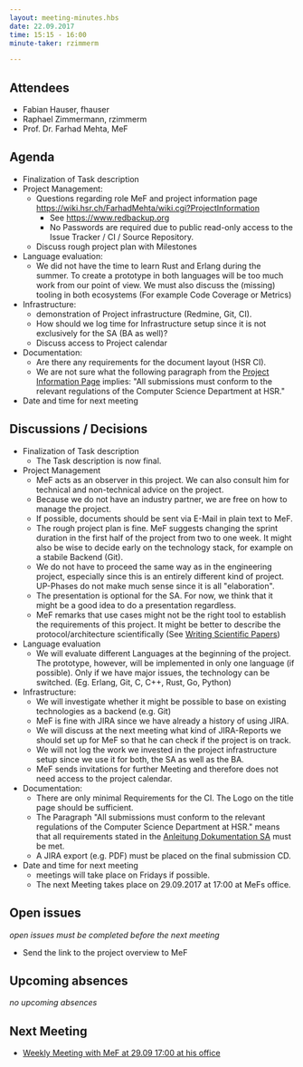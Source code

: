 ```yaml
---
layout: meeting-minutes.hbs
date: 22.09.2017
time: 15:15 - 16:00
minute-taker: rzimmerm

---
```


## Attendees

- Fabian Hauser, fhauser
- Raphael Zimmermann, rzimmerm
- Prof. Dr. Farhad Mehta, MeF

## Agenda

- Finalization of Task description
- Project Management:
  - Questions regarding role MeF and project information page https://wiki.hsr.ch/FarhadMehta/wiki.cgi?ProjectInformation
    - See https://www.redbackup.org 
    - No Passwords are required due to public read-only access to the Issue Tracker / CI / Source Repository.
  - Discuss rough project plan with Milestones
- Language evaluation:
  - We did not have the time to learn Rust and Erlang during the summer. To create a prototype in both languages will be too much work from our point of view. We must also discuss the (missing) tooling in both ecosystems (For example Code Coverage or Metrics)
- Infrastructure:
  - demonstration of Project infrastructure (Redmine, Git, CI).
  - How should we log time for Infrastructure setup since it is not exclusively for the SA (BA as well)?
  - Discuss access to Project calendar
- Documentation:
  - Are there any requirements for the document layout (HSR CI).
  - We are not sure what the following paragraph from the [Project Information Page](https://wiki.hsr.ch/FarhadMehta/wiki.cgi?ProjectInformation) implies: "All submissions must conform to the relevant regulations of the Computer Science Department at HSR."
- Date and time for next meeting

## Discussions / Decisions

- Finalization of Task description
  - The Task description is now final.
- Project Management
  - MeF acts as an observer in this project. We can also consult him for technical and non-technical advice on the project.
  - Because we do not have an industry partner, we are free on how to manage the project.
  - If possible, documents should be sent via E-Mail in plain text to MeF.
  - The rough project plan is fine. MeF suggests changing the sprint duration in the first half of the project from two to one week. It might also be wise to decide early on the technology stack, for example on a stabile Backend (Git).
  - We do not have to proceed the same way as in the engineering project, especially since this is an entirely different kind of project. UP-Phases do not make much sense since it is all "elaboration".
  - The presentation is optional for the SA. For now, we think that it might be a good idea to do a presentation regardless.
  - MeF remarks that use cases might not be the right tool to establish the requirements of this project. It might be better to describe the protocol/architecture scientifically (See [Writing Scientific Papers](https://wiki.hsr.ch/FarhadMehta/files/Writing_Scientific_Papers.pdf))
- Language evaluation
  - We will evaluate different Languages at the beginning of the project. The prototype, however, will be implemented in only one language (if possible). Only if we have major issues, the technology can be switched. (Eg. Erlang, Git, C, C++, Rust, Go, Python)
- Infrastructure:
  - We will investigate whether it might be possible to base on existing technologies as a backend (e.g. Git)
  - MeF is fine with JIRA since we have already a history of using JIRA.
  - We will discuss at the next meeting what kind of JIRA-Reports we should set up for MeF so that he can check if the project is on track.
  - We will not log the work we invested in the project infrastructure setup since we use it for both, the SA as well as the BA.
  - MeF sends invitations for further Meeting and therefore does not need access to the project calendar.
- Documentation:
  - There are only minimal Requirements for the CI. The Logo on the title page should be sufficient.
  - The Paragraph "All submissions must conform to the relevant regulations of the Computer Science Department at HSR." means that all requirements stated in the [Anleitung Dokumentation SA](https://skripte.hsr.ch/Informatik/Fachbereich/Studienarbeit_Informatik/SAI/Informationen/Anleitung%20Dokumentation%20BA_SA_170905.pdf) must be met.
  - A JIRA export (e.g. PDF) must be placed on the final submission CD.
- Date and time for next meeting
  - meetings will take place on Fridays if possible.
  - The next Meeting takes place on 29.09.2017 at 17:00 at MeFs office.

## Open issues

_open issues must be completed before the next meeting_

- Send the link to the project overview to MeF

## Upcoming absences

_no upcoming absences_

## Next Meeting

- [Weekly Meeting with MeF at 29.09 17:00 at his office](../2017-09-29-weekly-meeting)
